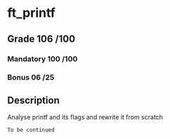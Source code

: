 # ft_printf

## Grade		106	/100

### Mandatory	100	/100
###	Bonus		06	/25

## Description

Analyse printf and its flags and rewrite it from scratch

```
To be continued
```

